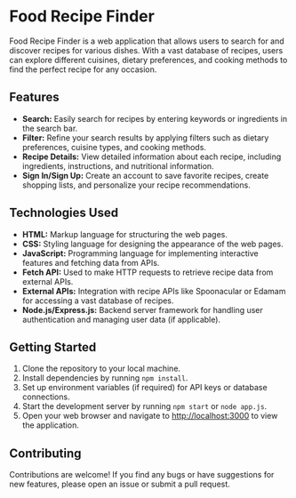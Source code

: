 # Food Recipe Finder

Food Recipe Finder is a web application that allows users to search for and discover recipes for various dishes. With a vast database of recipes, users can explore different cuisines, dietary preferences, and cooking methods to find the perfect recipe for any occasion.

## Features

- **Search:** Easily search for recipes by entering keywords or ingredients in the search bar.
- **Filter:** Refine your search results by applying filters such as dietary preferences, cuisine types, and cooking methods.
- **Recipe Details:** View detailed information about each recipe, including ingredients, instructions, and nutritional information.
- **Sign In/Sign Up:** Create an account to save favorite recipes, create shopping lists, and personalize your recipe recommendations.

## Technologies Used

- **HTML:** Markup language for structuring the web pages.
- **CSS:** Styling language for designing the appearance of the web pages.
- **JavaScript:** Programming language for implementing interactive features and fetching data from APIs.
- **Fetch API:** Used to make HTTP requests to retrieve recipe data from external APIs.
- **External APIs:** Integration with recipe APIs like Spoonacular or Edamam for accessing a vast database of recipes.
- **Node.js/Express.js:** Backend server framework for handling user authentication and managing user data (if applicable).

## Getting Started

1. Clone the repository to your local machine.
2. Install dependencies by running `npm install`.
3. Set up environment variables (if required) for API keys or database connections.
4. Start the development server by running `npm start` or `node app.js`.
5. Open your web browser and navigate to [http://localhost:3000](http://localhost:3000) to view the application.

## Contributing

Contributions are welcome! If you find any bugs or have suggestions for new features, please open an issue or submit a pull request.
